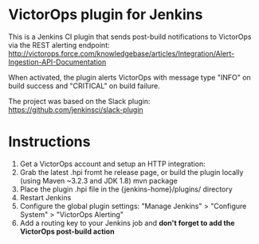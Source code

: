 # VictorOps plugin for Jenkins

This is a Jenkins CI plugin that sends post-build notifications to VictorOps via the REST alerting endpoint:
http://victorops.force.com/knowledgebase/articles/Integration/Alert-Ingestion-API-Documentation

When activated, the plugin alerts VictorOps with message type "INFO" on build success and "CRITICAL" on build failure.

The project was based on the Slack plugin: https://github.com/jenkinsci/slack-plugin

# Instructions

1. Get a VictorOps account and setup an HTTP integration:
2. Grab the latest .hpi fromt he release page, or build the plugin locally (using Maven ~3.2.3 and JDK 1.8)
	mvn package
3. Place the plugin .hpi file in the {jenkins-home}/plugins/ directory
4. Restart Jenkins
5. Configure the global plugin settings: "Manage Jenkins" > "Configure System" > "VictorOps Alerting"
6. Add a routing key to your Jenkins job and **don't forget to add the VictorOps post-build action**
